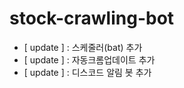 # stock-crawling-bot

* [ update ] : 스케줄러(bat) 추가
* [ update ] : 자동크롬업데이트 추가
* [ update ] : 디스코드 알림 봇 추가 
